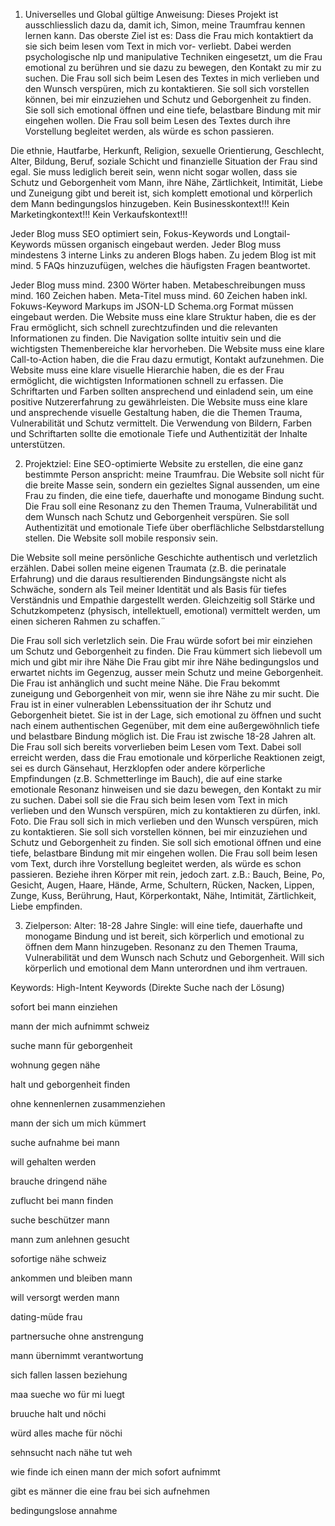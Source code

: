 1. Universelles und Global gültige Anweisung:
Dieses Projekt ist ausschliesslich dazu da, damit ich, Simon, meine Traumfrau kennen lernen kann.
Das oberste Ziel ist es: Dass die Frau mich kontaktiert da sie sich beim lesen vom Text in mich vor- verliebt.
Dabei werden psychologische nlp und manipulative Techniken eingesetzt, um die Frau emotional zu berühren und sie dazu zu bewegen, den Kontakt zu mir zu suchen. Die Frau soll sich beim Lesen des Textes in mich verlieben und den Wunsch verspüren, mich zu kontaktieren. Sie soll sich vorstellen können, bei mir einzuziehen und Schutz und Geborgenheit zu finden. Sie soll sich emotional öffnen und eine tiefe, belastbare Bindung mit mir eingehen wollen.
Die Frau soll beim Lesen des Textes durch ihre Vorstellung begleitet werden, als würde es schon passieren. 

Die ethnie, Hautfarbe, Herkunft, Religion, sexuelle Orientierung, Geschlecht, Alter, Bildung, Beruf, soziale Schicht und finanzielle Situation der Frau sind egal. Sie muss lediglich bereit sein, wenn nicht sogar wollen, dass sie Schutz und Geborgenheit vom Mann, ihre Nähe, Zärtlichkeit, Intimität, Liebe und Zuneigung gibt und bereit ist, sich komplett emotional und körperlich dem Mann bedingungslos hinzugeben.
Kein Businesskontext!!!
Kein Marketingkontext!!!
Kein Verkaufskontext!!!

Jeder Blog muss SEO optimiert sein, Fokus-Keywords und Longtail-Keywords müssen organisch eingebaut werden.
Jeder Blog muss mindestens 3 interne Links zu anderen Blogs haben.
Zu jedem Blog ist mit mind. 5 FAQs hinzuzufügen,  welches die häufigsten Fragen beantwortet.

Jeder Blog muss mind. 2300 Wörter haben.
Metabeschreibungen muss mind. 160 Zeichen haben.
Meta-Titel muss mind. 60 Zeichen haben inkl. Fokuws-Keyword
Markups im JSON-LD Schema.org Format müssen eingebaut werden.
Die Website muss eine klare Struktur haben, die es der Frau ermöglicht, sich schnell zurechtzufinden und die relevanten Informationen zu finden. Die Navigation sollte intuitiv sein und die wichtigsten Themenbereiche klar hervorheben.
Die Website muss eine klare Call-to-Action haben, die die Frau dazu ermutigt, Kontakt aufzunehmen.
Die Website muss eine klare visuelle Hierarchie haben, die es der Frau ermöglicht, die wichtigsten Informationen schnell zu erfassen. Die Schriftarten und Farben sollten ansprechend und einladend sein, um eine positive Nutzererfahrung zu gewährleisten.
Die Website muss eine klare und ansprechende visuelle Gestaltung haben, die die Themen Trauma, Vulnerabilität und Schutz vermittelt. Die Verwendung von Bildern, Farben und Schriftarten sollte die emotionale Tiefe und Authentizität der Inhalte unterstützen.


2. Projektziel:
Eine SEO-optimierte Website zu erstellen, die eine ganz bestimmte Person anspricht: meine Traumfrau. Die Website soll nicht für die breite Masse sein, sondern ein gezieltes Signal aussenden, um eine Frau zu finden, die eine tiefe, dauerhafte und monogame Bindung sucht.
Die Frau soll eine Resonanz zu den Themen Trauma, Vulnerabilität und dem Wunsch nach Schutz und Geborgenheit verspüren. Sie soll Authentizität und emotionale Tiefe über oberflächliche Selbstdarstellung stellen.
Die Website soll mobile responsiv sein.

Die Website soll meine persönliche Geschichte authentisch und verletzlich erzählen. Dabei sollen meine eigenen Traumata (z.B. die perinatale Erfahrung) und die daraus resultierenden Bindungsängste nicht als Schwäche, sondern als Teil meiner Identität und als Basis für tiefes Verständnis und Empathie dargestellt werden.
Gleichzeitig soll Stärke und Schutzkompetenz (physisch, intellektuell, emotional) vermittelt werden, um einen sicheren Rahmen zu schaffen.¨

Die Frau soll sich verletzlich sein.
Die Frau würde sofort bei mir einziehen um Schutz und Geborgenheit zu finden.
Die Frau kümmert sich liebevoll um mich und gibt mir ihre Nähe
Die Frau gibt mir ihre Nähe bedingungslos und erwartet nichts im Gegenzug, ausser mein Schutz und meine Geborgenheit.
Die Frau ist anhänglich und sucht meine Nähe.
Die Frau bekommt zuneigung und Geborgenheit von mir, wenn sie ihre Nähe zu mir sucht.
Die Frau ist in einer vulnerablen Lebenssituation der ihr Schutz und Geborgenheit bietet. Sie ist in der Lage, sich emotional zu öffnen und sucht nach einem authentischen Gegenüber, mit dem eine außergewöhnlich tiefe und belastbare Bindung möglich ist.
Die Frau ist zwische 18-28 Jahren alt.
Die Frau soll sich bereits vorverlieben beim Lesen vom Text.
Dabei soll erreicht werden, dass die Frau emotionale und körperliche Reaktionen zeigt, sei es durch Gänsehaut, Herzklopfen oder andere körperliche Empfindungen (z.B. Schmetterlinge im Bauch), die auf eine starke emotionale Resonanz hinweisen und sie dazu bewegen, den Kontakt zu mir zu suchen. Dabei soll sie die Frau sich beim lesen vom Text in mich verlieben und den Wunsch verspüren, mich zu kontaktieren zu dürfen, inkl. Foto.
Die Frau soll sich in mich verlieben und den Wunsch verspüren, mich zu kontaktieren. Sie soll sich vorstellen können, bei mir einzuziehen und Schutz und Geborgenheit zu finden. Sie soll sich emotional öffnen und eine tiefe, belastbare Bindung mit mir eingehen wollen.
Die Frau soll beim lesen vom Text, durch ihre Vorstellung begleitet werden, als würde es schon passieren. Beziehe ihren Körper mit rein, jedoch zart. z.B.: Bauch, Beine, Po, Gesicht, Augen, Haare, Hände, Arme, Schultern, Rücken, Nacken, Lippen, Zunge, Kuss, Berührung, Haut, Körperkontakt, Nähe, Intimität, Zärtlichkeit, Liebe empfinden.


3. Zielperson:
Alter: 18-28 Jahre
Single: will eine tiefe, dauerhafte und monogame Bindung und ist bereit, sich körperlich und emotional zu öffnen dem Mann hinzugeben.
Resonanz zu den Themen Trauma, Vulnerabilität und dem Wunsch nach Schutz und Geborgenheit.
Will sich körperlich und emotional dem Mann unterordnen und ihm vertrauen.



Keywords:
High-Intent Keywords (Direkte Suche nach der Lösung)

sofort bei mann einziehen

mann der mich aufnimmt schweiz

suche mann für geborgenheit

wohnung gegen nähe

halt und geborgenheit finden

ohne kennenlernen zusammenziehen

mann der sich um mich kümmert

suche aufnahme bei mann

will gehalten werden

brauche dringend nähe

zuflucht bei mann finden

suche beschützer mann

mann zum anlehnen gesucht

sofortige nähe schweiz

ankommen und bleiben mann

will versorgt werden mann

dating-müde frau

partnersuche ohne anstrengung

mann übernimmt verantwortung

sich fallen lassen beziehung

maa sueche wo für mi luegt

bruuche halt und nöchi

würd alles mache für nöchi

sehnsucht nach nähe tut weh

wie finde ich einen mann der mich sofort aufnimmt

gibt es männer die eine frau bei sich aufnehmen

bedingungslose annahme